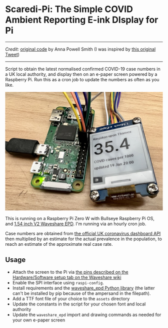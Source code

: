 # **Scaredi-Pi**: The **S**imple **C**OVID **A**mbient **R**eporting **E**-ink **DI**splay for **Pi**

---

*Credit:* [original code](https://github.com/annapowellsmith/scaredi-pi) by Anna Powell Smith (I was inspired by [this original Tweet](https://twitter.com/darkgreener/status/1331359454709895171))

---

Script to obtain the latest normalised confirmed COVID-19 case numbers in a UK local authority,
and display then on an e-paper screen powered by a Raspberry Pi. Run this as a cron job to
update the numbers as often as you like.

![Pi Zero W with Waveshare 1.54" epaper display showing case numbers](img/zero-display.jpg)

This is running on a Raspberry Pi Zero W with Bullseye Raspberry Pi OS, and [1.54 inch V2 Waveshare EPD](https://www.waveshare.com/wiki/1.54inch_e-Paper_Module). I'm running via an hourly cron job.

Case numbers are obtained from [the official UK coronavirus dashboard API](https://coronavirus.data.gov.uk/details/developers-guide) then multiplied by an estimate for the actual prevalence in the population, to reach an estimate of the approximate real case rate.

## Usage

- Attach the screen to the Pi via [the pins described on the Hardware/Software setup tab on the Waveshare wiki](https://www.waveshare.com/wiki/1.54inch_e-Paper_Module)
- Enable the SPI interface using `raspi-config`.
- Install requirements and the [waveshare_epd Python library](https://github.com/waveshare/e-Paper)
  (the latter can't be installed by pip because of the ampersand in the filepath).
- Add a TTF font file of your choice to the `assets` directory
- Update the constants in the script for your chosen font and local authority
- Update the `waveshare_epd` import and drawing commands as needed for your own e-paper screen

